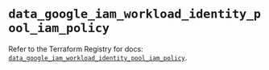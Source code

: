 # `data_google_iam_workload_identity_pool_iam_policy`

Refer to the Terraform Registry for docs: [`data_google_iam_workload_identity_pool_iam_policy`](https://registry.terraform.io/providers/hashicorp/google-beta/6.49.3/docs/data-sources/google_iam_workload_identity_pool_iam_policy).
